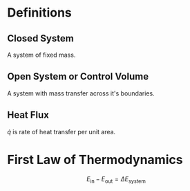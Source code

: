 # Definitions

## Closed System
A system of fixed mass.

## Open System or Control Volume
A system with mass transfer across it's boundaries.

## Heat Flux

$\dot{q}$ is rate of heat transfer per unit area.

# First Law of Thermodynamics

$$
E_{\text{in}}-E_{\text{out}}=\Delta E_{\text{system}}
$$
